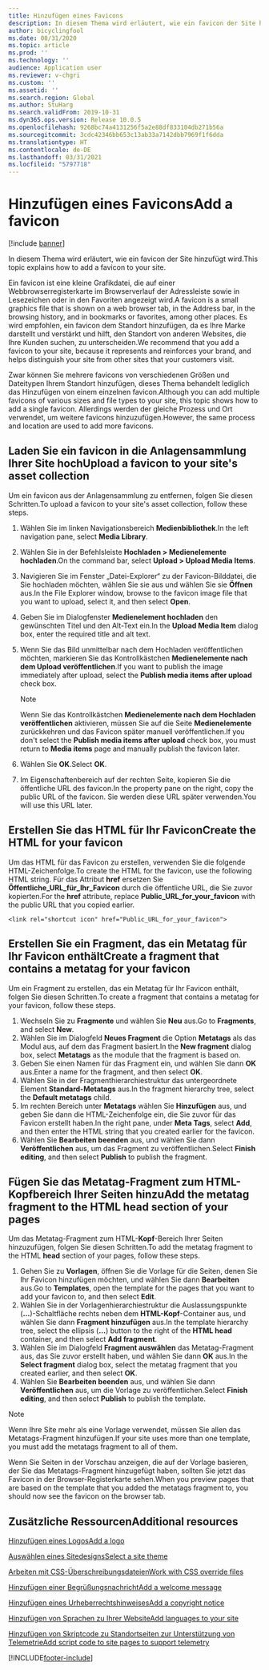 ```yaml
---
title: Hinzufügen eines Favicons
description: In diesem Thema wird erläutert, wie ein favicon der Site hinzufügt wird.
author: bicyclingfool
ms.date: 08/31/2020
ms.topic: article
ms.prod: ''
ms.technology: ''
audience: Application user
ms.reviewer: v-chgri
ms.custom: ''
ms.assetid: ''
ms.search.region: Global
ms.author: StuHarg
ms.search.validFrom: 2019-10-31
ms.dyn365.ops.version: Release 10.0.5
ms.openlocfilehash: 9268bc74a4131256f5a2e88df833104db271b56a
ms.sourcegitcommit: 3cdc42346bb653c13ab33a7142dbb7969f1f6dda
ms.translationtype: HT
ms.contentlocale: de-DE
ms.lasthandoff: 03/31/2021
ms.locfileid: "5797718"
---
```

# <a name="add-a-favicon"></a><span data-ttu-id="83e99-103">Hinzufügen eines Favicons</span><span class="sxs-lookup"><span data-stu-id="83e99-103">Add a favicon</span></span>

[!include [banner](includes/banner.md)]

<span data-ttu-id="83e99-104">In diesem Thema wird erläutert, wie ein favicon der Site hinzufügt wird.</span><span class="sxs-lookup"><span data-stu-id="83e99-104">This topic explains how to add a favicon to your site.</span></span>

<span data-ttu-id="83e99-105">Ein favicon ist eine kleine Grafikdatei, die auf einer Webbrowserregisterkarte im Browserverlauf der Adressleiste sowie in Lesezeichen oder in den Favoriten angezeigt wird.</span><span class="sxs-lookup"><span data-stu-id="83e99-105">A favicon is a small graphics file that is shown on a web browser tab, in the Address bar, in the browsing history, and in bookmarks or favorites, among other places.</span></span> <span data-ttu-id="83e99-106">Es wird empfohlen, ein favicon dem Standort hinzufügen, da es Ihre Marke darstellt und verstärkt und hilft, den Standort von anderen Websites, die Ihre Kunden suchen, zu unterscheiden.</span><span class="sxs-lookup"><span data-stu-id="83e99-106">We recommend that you add a favicon to your site, because it represents and reinforces your brand, and helps distinguish your site from other sites that your customers visit.</span></span>

<span data-ttu-id="83e99-107">Zwar können Sie mehrere favicons von verschiedenen Größen und Dateitypen Ihrem Standort hinzufügen, dieses Thema behandelt lediglich das Hinzufügen von einem einzelnen favicon.</span><span class="sxs-lookup"><span data-stu-id="83e99-107">Although you can add multiple favicons of various sizes and file types to your site, this topic shows how to add a single favicon.</span></span> <span data-ttu-id="83e99-108">Allerdings werden der gleiche Prozess und Ort verwendet, um weitere favicons hinzuzufügen.</span><span class="sxs-lookup"><span data-stu-id="83e99-108">However, the same process and location are used to add more favicons.</span></span>

## <a name="upload-a-favicon-to-your-sites-asset-collection"></a><span data-ttu-id="83e99-109">Laden Sie ein favicon in die Anlagensammlung Ihrer Site hoch</span><span class="sxs-lookup"><span data-stu-id="83e99-109">Upload a favicon to your site's asset collection</span></span>

<span data-ttu-id="83e99-110">Um ein favicon aus der Anlagensammlung zu entfernen, folgen Sie diesen Schritten.</span><span class="sxs-lookup"><span data-stu-id="83e99-110">To upload a favicon to your site's asset collection, follow these steps.</span></span>

1. <span data-ttu-id="83e99-111">Wählen Sie im linken Navigationsbereich **Medienbibliothek**.</span><span class="sxs-lookup"><span data-stu-id="83e99-111">In the left navigation pane, select **Media Library**.</span></span>
1. <span data-ttu-id="83e99-112">Wählen Sie in der Befehlsleiste **Hochladen \> Medienelemente hochladen**.</span><span class="sxs-lookup"><span data-stu-id="83e99-112">On the command bar, select **Upload \> Upload Media Items**.</span></span>
1. <span data-ttu-id="83e99-113">Navigieren Sie im Fenster „Datei-Explorer“ zu der Favicon-Bilddatei, die Sie hochladen möchten, wählen Sie sie aus und wählen Sie sie **Öffnen** aus.</span><span class="sxs-lookup"><span data-stu-id="83e99-113">In the File Explorer window, browse to the favicon image file that you want to upload, select it, and then select **Open**.</span></span>
1. <span data-ttu-id="83e99-114">Geben Sie im Dialogfenster **Medienelement hochladen** den gewünschten Titel und den Alt-Text ein.</span><span class="sxs-lookup"><span data-stu-id="83e99-114">In the **Upload Media Item** dialog box, enter the required title and alt text.</span></span>
1. <span data-ttu-id="83e99-115">Wenn Sie das Bild unmittelbar nach dem Hochladen veröffentlichen möchten, markieren Sie das Kontrollkästchen **Medienelemente nach dem Upload veröffentlichen**.</span><span class="sxs-lookup"><span data-stu-id="83e99-115">If you want to publish the image immediately after upload, select the **Publish media items after upload** check box.</span></span>

    > [!NOTE]
    > <span data-ttu-id="83e99-116">Wenn Sie das Kontrollkästchen **Medienelemente nach dem Hochladen veröffentlichen** aktivieren, müssen Sie auf die Seite **Medienelemente** zurückkehren und das Favicon später manuell veröffentlichen.</span><span class="sxs-lookup"><span data-stu-id="83e99-116">If you don't select the **Publish media items after upload** check box, you must return to **Media items** page and manually publish the favicon later.</span></span>

1. <span data-ttu-id="83e99-117">Wählen Sie **OK**.</span><span class="sxs-lookup"><span data-stu-id="83e99-117">Select **OK**.</span></span>
1. <span data-ttu-id="83e99-118">Im Eigenschaftenbereich auf der rechten Seite, kopieren Sie die öffentliche URL des favicon.</span><span class="sxs-lookup"><span data-stu-id="83e99-118">In the property pane on the right, copy the public URL of the favicon.</span></span> <span data-ttu-id="83e99-119">Sie werden diese URL später verwenden.</span><span class="sxs-lookup"><span data-stu-id="83e99-119">You will use this URL later.</span></span>

## <a name="create-the-html-for-your-favicon"></a><span data-ttu-id="83e99-120">Erstellen Sie das HTML für Ihr Favicon</span><span class="sxs-lookup"><span data-stu-id="83e99-120">Create the HTML for your favicon</span></span>

<span data-ttu-id="83e99-121">Um das HTML für das Favicon zu erstellen, verwenden Sie die folgende HTML-Zeichenfolge.</span><span class="sxs-lookup"><span data-stu-id="83e99-121">To create the HTML for the favicon, use the following HTML string.</span></span> <span data-ttu-id="83e99-122">Für das Attribut **href** ersetzen Sie **Öffentliche\_URL\_für\_Ihr\_Favicon** durch die öffentliche URL, die Sie zuvor kopierten.</span><span class="sxs-lookup"><span data-stu-id="83e99-122">For the **href** attribute, replace **Public\_URL\_for\_your\_favicon** with the public URL that you copied earlier.</span></span>

`<link rel="shortcut icon" href="Public_URL_for_your_favicon">`

## <a name="create-a-fragment-that-contains-a-metatag-for-your-favicon"></a><span data-ttu-id="83e99-123">Erstellen Sie ein Fragment, das ein Metatag für Ihr Favicon enthält</span><span class="sxs-lookup"><span data-stu-id="83e99-123">Create a fragment that contains a metatag for your favicon</span></span>

<span data-ttu-id="83e99-124">Um ein Fragment zu erstellen, das ein Metatag für Ihr Favicon enthält, folgen Sie diesen Schritten.</span><span class="sxs-lookup"><span data-stu-id="83e99-124">To create a fragment that contains a metatag for your favicon, follow these steps.</span></span>

1. <span data-ttu-id="83e99-125">Wechseln Sie zu **Fragmente** und wählen Sie **Neu** aus.</span><span class="sxs-lookup"><span data-stu-id="83e99-125">Go to **Fragments**, and select **New**.</span></span>
1. <span data-ttu-id="83e99-126">Wählen Sie im Dialogfeld **Neues Fragment** die Option **Metatags** als das Modul aus, auf dem das Fragment basiert.</span><span class="sxs-lookup"><span data-stu-id="83e99-126">In the **New fragment** dialog box, select **Metatags** as the module that the fragment is based on.</span></span>
1. <span data-ttu-id="83e99-127">Geben Sie einen Namen für das Fragment ein, und wählen Sie dann **OK** aus.</span><span class="sxs-lookup"><span data-stu-id="83e99-127">Enter a name for the fragment, and then select **OK**.</span></span>
1. <span data-ttu-id="83e99-128">Wählen Sie in der Fragmenthierarchiestruktur das untergeordnete Element **Standard-Metatags** aus.</span><span class="sxs-lookup"><span data-stu-id="83e99-128">In the fragment hierarchy tree, select the **Default metatags** child.</span></span>
1. <span data-ttu-id="83e99-129">Im rechten Bereich unter **Metatags** wählen Sie **Hinzufügen** aus, und geben Sie dann die HTML-Zeichenfolge ein, die Sie zuvor für das Favicon erstellt haben.</span><span class="sxs-lookup"><span data-stu-id="83e99-129">In the right pane, under **Meta Tags**, select **Add**, and then enter the HTML string that you created earlier for the favicon.</span></span> 
1. <span data-ttu-id="83e99-130">Wählen Sie **Bearbeiten beenden** aus, und wählen Sie dann **Veröffentlichen** aus, um das Fragment zu veröffentlichen.</span><span class="sxs-lookup"><span data-stu-id="83e99-130">Select **Finish editing**, and then select **Publish** to publish the fragment.</span></span>

## <a name="add-the-metatag-fragment-to-the-html-head-section-of-your-pages"></a><span data-ttu-id="83e99-131">Fügen Sie das Metatag-Fragment zum HTML-Kopfbereich Ihrer Seiten hinzu</span><span class="sxs-lookup"><span data-stu-id="83e99-131">Add the metatag fragment to the HTML head section of your pages</span></span>

<span data-ttu-id="83e99-132">Um das Metatag-Fragment zum HTML-**Kopf**-Bereich Ihrer Seiten hinzuzufügen, folgen Sie diesen Schritten.</span><span class="sxs-lookup"><span data-stu-id="83e99-132">To add the metatag fragment to the HTML **head** section of your pages, follow these steps.</span></span>

1. <span data-ttu-id="83e99-133">Gehen Sie zu **Vorlagen**, öffnen Sie die Vorlage für die Seiten, denen Sie Ihr Favicon hinzufügen möchten, und wählen Sie dann **Bearbeiten** aus.</span><span class="sxs-lookup"><span data-stu-id="83e99-133">Go to **Templates**, open the template for the pages that you want to add your favicon to, and then select **Edit**.</span></span>
1. <span data-ttu-id="83e99-134">Wählen Sie in der Vorlagenhierarchiestruktur die Auslassungspunkte (**...**)-Schaltfläche rechts neben dem **HTML-Kopf**-Container aus, und wählen Sie dann **Fragment hinzufügen** aus.</span><span class="sxs-lookup"><span data-stu-id="83e99-134">In the template hierarchy tree, select the ellipsis (**...**) button to the right of the **HTML head** container, and then select **Add fragment**.</span></span>
1. <span data-ttu-id="83e99-135">Wählen Sie im Dialogfeld **Fragment auswählen** das Metatag-Fragment aus, das Sie zuvor erstellt haben, und wählen Sie dann **OK** aus.</span><span class="sxs-lookup"><span data-stu-id="83e99-135">In the **Select fragment** dialog box, select the metatag fragment that you created earlier, and then select **OK**.</span></span>
1. <span data-ttu-id="83e99-136">Wählen Sie **Bearbeiten beenden** aus, und wählen Sie dann **Veröffentlichen** aus, um die Vorlage zu veröffentlichen.</span><span class="sxs-lookup"><span data-stu-id="83e99-136">Select **Finish editing**, and then select **Publish** to publish the template.</span></span>

> [!NOTE]
> <span data-ttu-id="83e99-137">Wenn Ihre Site mehr als eine Vorlage verwendet, müssen Sie allen das Metatags-Fragment hinzufügen.</span><span class="sxs-lookup"><span data-stu-id="83e99-137">If your site uses more than one template, you must add the metatags fragment to all of them.</span></span>

<span data-ttu-id="83e99-138">Wenn Sie Seiten in der Vorschau anzeigen, die auf der Vorlage basieren, der Sie das Metatags-Fragment hinzugefügt haben, sollten Sie jetzt das Favicon in der Browser-Registerkarte sehen.</span><span class="sxs-lookup"><span data-stu-id="83e99-138">When you preview pages that are based on the template that you added the metatags fragment to, you should now see the favicon on the browser tab.</span></span>

## <a name="additional-resources"></a><span data-ttu-id="83e99-139">Zusätzliche Ressourcen</span><span class="sxs-lookup"><span data-stu-id="83e99-139">Additional resources</span></span>

[<span data-ttu-id="83e99-140">Hinzufügen eines Logos</span><span class="sxs-lookup"><span data-stu-id="83e99-140">Add a logo</span></span>](add-logo.md)

[<span data-ttu-id="83e99-141">Auswählen eines Sitedesigns</span><span class="sxs-lookup"><span data-stu-id="83e99-141">Select a site theme</span></span>](select-site-theme.md)

[<span data-ttu-id="83e99-142">Arbeiten mit CSS-Überschreibungsdateien</span><span class="sxs-lookup"><span data-stu-id="83e99-142">Work with CSS override files</span></span>](css-override-files.md)

[<span data-ttu-id="83e99-143">Hinzufügen einer Begrüßungsnachricht</span><span class="sxs-lookup"><span data-stu-id="83e99-143">Add a welcome message</span></span>](add-welcome-message.md)

[<span data-ttu-id="83e99-144">Hinzufügen eines Urheberrechtshinweises</span><span class="sxs-lookup"><span data-stu-id="83e99-144">Add a copyright notice</span></span>](add-copyright-notice.md)

[<span data-ttu-id="83e99-145">Hinzufügen von Sprachen zu Ihrer Website</span><span class="sxs-lookup"><span data-stu-id="83e99-145">Add languages to your site</span></span>](add-languages-to-site.md)

[<span data-ttu-id="83e99-146">Hinzufügen von Skriptcode zu Standortseiten zur Unterstützung von Telemetrie</span><span class="sxs-lookup"><span data-stu-id="83e99-146">Add script code to site pages to support telemetry</span></span>](add-telemetry.md)



[!INCLUDE[footer-include](../includes/footer-banner.md)]
